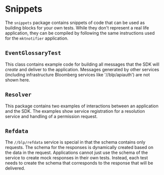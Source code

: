 # Snippets

The `snippets` package contains snippets of code that can be used as building
blocks for your own tests.  While they don't represent a real life application,
they can be compiled by following the same instructions used for the
`mktnotifier` application.

## `EventGlossaryTest`

This class contains example code for building all messages that the SDK
will *create* and deliver to the application.  Messages generated by other
services (including infrastructure Bloomberg services like '//blp/apiauth') are
not shown here.

## `Resolver`

This package contains two examples of interactions between an application and
the SDK.  The examples show service registration for a resolution service and
handling of a permission request.

## `Refdata`

The `//blp/refdata` service is special in that the schema contains only
requests. The schema for the responses is dynamically created based on the data
in the request. Applications cannot just use the schema of the service to
create mock responses in their own tests.  Instead, each test needs to create
the schema that corresponds to the response that will be delivered.